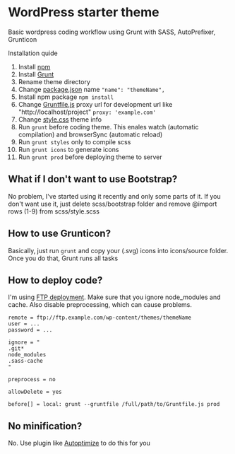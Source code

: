 # WordPress starter theme

Basic wordpress coding workflow using Grunt with SASS, AutoPrefixer, Grunticon

Installation quide
1. Install [npm](https://docs.npmjs.com/)
1. Install [Grunt](https://gruntjs.com/)
1. Rename theme directory
1. Change [package.json](package.json) name `"name": "themeName",`
1. Install npm package `npm install`
1. Change [Gruntfile.js](Gruntfile.js) proxy url for development url like "http://localhost/project" `proxy: 'example.com'`
1. Change [style.css](style.css) theme info
1. Run `grunt` before coding theme. This enales watch (automatic compilation) and browserSync (automatic reload)
  1. Run `grunt styles` only to compile scss
  1. Run `grunt icons` to generate icons
  1. Run `grunt prod` before deploying theme to server

## What if I don't want to use Bootstrap?
No problem, I've started using it recently and only some parts of it. If you don't want use it, just delete scss/bootstrap folder and remove @import rows (1-9) from scss/style.scss

## How to use Grunticon?
Basically, just run `grunt` and copy your (.svg) icons into icons/source folder. Once you do that, Grunt runs all tasks

## How to deploy code?
I'm using [FTP deployment](https://github.com/dg/ftp-deployment).
Make sure that you ignore node_modules and cache. Also disable preprocessing, which can cause problems.
```
remote = ftp://ftp.example.com/wp-content/themes/themeName
user = ...
password = ...

ignore = "
.git*
node_modules
.sass-cache
"

preprocess = no

allowDelete = yes

before[] = local: grunt --gruntfile /full/path/to/Gruntfile.js prod
```

## No minification?
No. Use plugin like [Autoptimize](https://wordpress.org/plugins/autoptimize/) to do this for you
